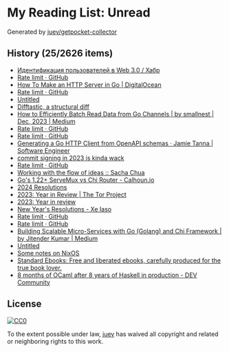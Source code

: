 # My Reading List: Unread

Generated by [juev/getpocket-collector](https://github.com/juev/getpocket-collector)

## History (25/2626 items)

- [Идентификация пользователей в Web 3.0 / Хабр](https://habr.com/ru/articles/781584/)
- [Rate limit · GitHub](https://github.com/schollz/no-dice)
- [How To Make an HTTP Server in Go | DigitalOcean](https://www.digitalocean.com/community/tutorials/how-to-make-an-http-server-in-go)
- [Rate limit · GitHub](https://github.com/go-delve/delve/releases/tag/v1.22.0)
- [Untitled](https://roytanck.com/2023/12/23/in-2024-please-switch-to-firefox/)
- [Difftastic, a structural diff](https://difftastic.wilfred.me.uk)
- [How to Efficiently Batch Read Data from Go Channels | by smallnest | Dec, 2023 | Medium](https://medium.com/@smallnest/how-to-efficiently-batch-read-data-from-go-channels-7fe70774a8a5)
- [Rate limit · GitHub](https://github.com/joho/godotenv)
- [Rate limit · GitHub](https://github.com/kelseyhightower/envconfig)
- [Generating a Go HTTP Client from OpenAPI schemas · Jamie Tanna | Software Engineer](https://www.jvt.me/posts/2022/04/06/generate-go-client-openapi/)
- [commit signing in 2023 is kinda wack](https://lobi.to/writes/wacksigning/)
- [Rate limit · GitHub](https://github.com/synacktiv/frinet)
- [Working with the flow of ideas :: Sacha Chua](https://sachachua.com/blog/2023/12/2023-12-25-07-flow-of-ideas-writing-metaphor/)
- [Go's 1.22+ ServeMux vs Chi Router - Calhoun.io](https://www.calhoun.io/go-servemux-vs-chi)
- [2024 Resolutions](https://www.dnsprincess.com/2023/12/2024-resolutions.html)
- [2023: Year in Review | The Tor Project](https://blog.torproject.org/2023-year-in-review/)
- [2023: Year in review](https://jvns.ca/blog/2023/12/31/2023--year-in-review/)
- [New Year's Resolutions - Xe Iaso](https://xeiaso.net/videos/2023/new-years-resolutions/)
- [Rate limit · GitHub](https://github.com/juev/links)
- [Rate limit · GitHub](https://github.com/juev/getpocket-collector)
- [Building Scalable Micro-Services with Go (Golang) and Chi Framework | by Jitender Kumar | Medium](https://medium.com/@jitenderkmr/building-scalable-micro-services-with-go-golang-and-chi-framework-6db5f2f9ad28)
- [Untitled](https://vc.ru/life/477671-dorogoy-dnevnik-kak-ezhednevnye-zapisi-proishodyashchego-i-refleksiya-vliyayut-na-zdorove-nastroenie-i-pamyat)
- [Some notes on NixOS](https://jvns.ca/blog/2024/01/01/some-notes-on-nixos/)
- [Standard Ebooks: Free and liberated ebooks, carefully produced for the true book lover.](https://standardebooks.org)
- [8 months of OCaml after 8 years of Haskell in production - DEV Community](https://dev.to/chshersh/8-months-of-ocaml-after-8-years-of-haskell-in-production-h96)

## License

[![CC0](https://mirrors.creativecommons.org/presskit/buttons/88x31/svg/cc-zero.svg)](https://creativecommons.org/publicdomain/zero/1.0/)

To the extent possible under law, [juev](https://github.com/juev) has waived all copyright and related or neighboring rights to this work.
